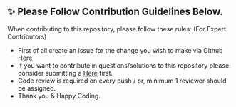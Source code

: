 ## ✨ Please Follow Contribution Guidelines Below.

When contributing to this repository, please follow these rules: (For Expert Contributors)
- First of all create an issue for the change you wish to make via Github [Here](https://github.com/offensive-vk/Radioactive/issue)
- If you want to contribute in questions/solutions to this repository please consider submitting a [Here](https://github.com/offensive-vk/Radioactive/pr) first.
- Code review is required on every push / pr, minimum 1 reviewer should be assigned.
- Thank you & Happy Coding.
